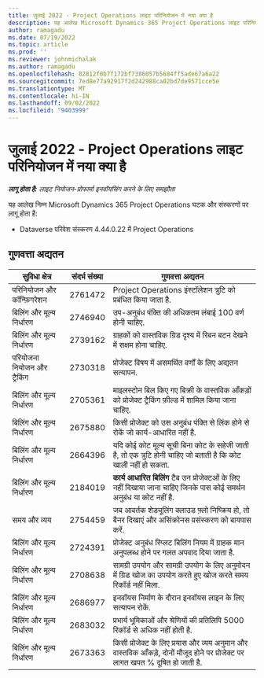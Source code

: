 ```yaml
---
title: जुलाई 2022 - Project Operations लाइट परिनियोजन में नया क्या है
description: यह आलेख Microsoft Dynamics 365 Project Operations लाइट परिनियोजन की जुलाई 2022 रिलीज़ में उपलब्ध गुणवत्ता अद्यतनों के बारे में जानकारी प्रदान करता है.
author: ramagadu
ms.date: 07/19/2022
ms.topic: article
ms.prod: ''
ms.reviewer: johnmichalak
ms.author: ramagadu
ms.openlocfilehash: 82812f0b7f172bf7386057b5684ff5ade67a6a22
ms.sourcegitcommit: 7ed8e77a92917f2d242988ca02bd7de9571cce5e
ms.translationtype: MT
ms.contentlocale: hi-IN
ms.lasthandoff: 09/02/2022
ms.locfileid: "9403999"
---
```

# <a name="whats-new-july-2022---project-operations-lite-deployment"></a>जुलाई 2022 - Project Operations लाइट परिनियोजन में नया क्या है

_**लागू होता है:** लाइट नियोजन-प्रोफार्मा इनवॉयसिंग करने के लिए समझौता_

यह आलेख निम्न Microsoft Dynamics 365 Project Operations घटक और संस्करणों पर लागू होता है:

- Dataverse परिवेश संस्करण 4.44.0.22 में Project Operations

## <a name="quality-updates"></a>गुणवत्ता अद्यतन

| सुविधा क्षेत्र | संदर्भ संख्या | गुणवत्ता अद्यतन |
| --- | --- | --- |
| परिनियोजन और कॉन्फ़िगरेशन | 2761472 | Project Operations इंस्टॉलेशन त्रुटि को प्रबंधित किया जाता है. |
| बिलिंग और मूल्य निर्धारण | 2746940 | उप-अनुबंध पंक्ति की अधिकतम लंबाई 100 वर्ण होनी चाहिए. |
| बिलिंग और मूल्य निर्धारण | 2739162 | ग्राहकों को वास्तविक ग्रिड दृश्य में रिबन बटन देखने में सक्षम होना चाहिए. |
| परियोजना नियोजन और ट्रैकिंग | 2730318 | प्रोजेक्ट विषय में असमर्थित वर्णों के लिए अद्यतन सत्यापन. |
| बिलिंग और मूल्य निर्धारण | 2705361 | माइलस्टोन बिल किए गए बिक्री के वास्तविक आँकड़ों को प्रोजेक्ट ट्रैकिंग फ़ील्ड में शामिल किया जाना चाहिए. |
| बिलिंग और मूल्य निर्धारण | 2675880 | किसी प्रोजेक्ट को उस अनुबंध पंक्ति से लिंक होने से रोकें जो कार्य-आधारित नहीं है. |
| बिलिंग और मूल्य निर्धारण | 2664396 | यदि कोई कोट मूल्य सूची बिना कोट के सहेजी जाती है, तो एक त्रुटि होनी चाहिए जो बताती है कि कोट खाली नहीं हो सकता. |
| बिलिंग और मूल्य निर्धारण | 2184019 | **कार्य आधारित बिलिंग** टैब उन प्रोजेक्टओं के लिए नहीं दिखाया जाना चाहिए जिनके पास कोई समर्थन अनुबंध या कोट नहीं है. |
| समय और व्यय | 2754459 | जब आवर्तक शेड्यूलिंग क्लाउड फ़्लो निष्क्रिय हो, तो बैनर दिखाएं और असिंक्रोनस प्रसंस्करण को बायपास करें. |
| बिलिंग और मूल्य निर्धारण | 2724391 | प्रोजेक्ट अनुबंध स्प्लिट बिलिंग नियम में ग्राहक मान अनुपलब्ध होने पर गलत अपवाद दिया जाता है. |
| बिलिंग और मूल्य निर्धारण | 2708638 | सामग्री उपयोग और सामग्री उपयोग के लिए अनुमोदन में ग्रिड खोज का उपयोग करते हुए खोज करते समय रिकॉर्ड नहीं मिला.|
| बिलिंग और मूल्य निर्धारण | 2686977 | इनवॉयस निर्माण के दौरान इनवॉयस लाइन के लिए सत्यापन रोकें. |
| बिलिंग और मूल्य निर्धारण | 2683032 | प्रभार्य भूमिकाओं और श्रेणियों की प्रतिलिपि 5000 रिकॉर्ड से अधिक नहीं होती है.|
| बिलिंग और मूल्य निर्धारण | 2673363 | किसी प्रोजेक्ट के लिए प्रयास और व्यय अनुमान और वास्तविक आँकड़े, दोनों मौजूद होने पर प्रोजेक्ट पर लागत खपत % दूषित हो जाती है. |
